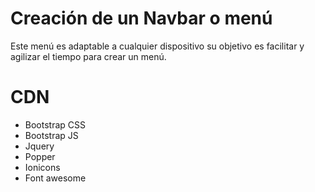 # Creación de un Navbar o menú

Este menú es adaptable a cualquier dispositivo
su objetivo es facilitar y agilizar el tiempo para crear un menú.

# CDN

- Bootstrap CSS
- Bootstrap JS
- Jquery
- Popper
- Ionicons
- Font awesome

